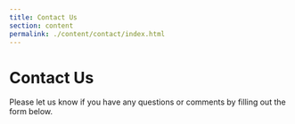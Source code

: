 ```yaml
---
title: Contact Us
section: content
permalink: ./content/contact/index.html
---
```

# Contact Us

Please let us know if you have any questions or comments by filling out the form below.